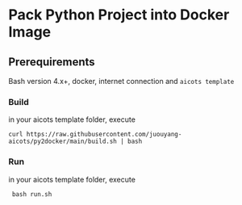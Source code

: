 # Pack Python Project into Docker Image

## Prerequirements
Bash version 4.x+, docker, internet connection and `aicots template`

  
### Build 

in your aicots template folder, execute
   ```
   curl https://raw.githubusercontent.com/juouyang-aicots/py2docker/main/build.sh | bash
   ```

### Run
in your aicots template folder, execute
  ```
   bash run.sh
   ```
